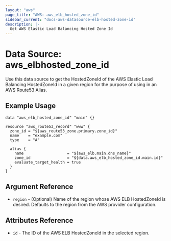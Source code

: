 ```yaml
---
layout: "aws"
page_title: "AWS: aws_elb_hosted_zone_id"
sidebar_current: "docs-aws-datasource-elb-hosted-zone-id"
description: |-
  Get AWS Elastic Load Balancing Hosted Zone Id
---
```


# Data Source: aws_elbhosted_zone_id

Use this data source to get the HostedZoneId of the AWS Elastic Load Balancing HostedZoneId
in a given region for the purpose of using in an AWS Route53 Alias.

## Example Usage

```hcl
data "aws_elb_hosted_zone_id" "main" {}

resource "aws_route53_record" "www" {
  zone_id = "${aws_route53_zone.primary.zone_id}"
  name    = "example.com"
  type    = "A"

  alias {
    name                   = "${aws_elb.main.dns_name}"
    zone_id                = "${data.aws_elb_hosted_zone_id.main.id}"
    evaluate_target_health = true
  }
}
```

## Argument Reference

* `region` - (Optional) Name of the region whose AWS ELB HostedZoneId is desired.
  Defaults to the region from the AWS provider configuration.


## Attributes Reference

* `id` - The ID of the AWS ELB HostedZoneId in the selected region.
